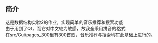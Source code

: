 ## 简介

这是数据结构实验2的作业，实现简单的音乐推荐和搜索功能  
由于用到了Qt，而它对中文较为敏感，故我全采用拼音的格式  
在src/Gui/pages_300里有300首歌，音乐推荐与搜索均在此基础上进行的。